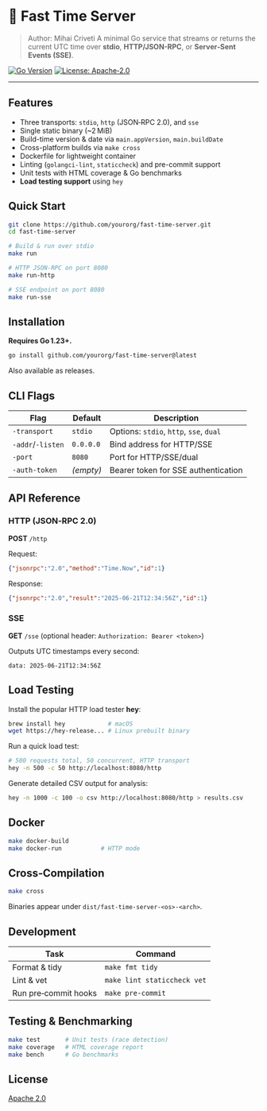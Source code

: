 # 🦫 Fast Time Server

> Author: Mihai Criveti
> A minimal Go service that streams or returns the current UTC time over **stdio**, **HTTP/JSON-RPC**, or **Server‑Sent Events (SSE)**.

[![Go Version](https://img.shields.io/badge/go-1.23–1.27-blue)]()
[![License: Apache‑2.0](https://img.shields.io/badge/license-Apache%202.0-blue)]()

---

## Features

- Three transports: `stdio`, `http` (JSON‑RPC 2.0), and `sse`
- Single static binary (~2 MiB)
- Build-time version & date via `main.appVersion`, `main.buildDate`
- Cross-platform builds via `make cross`
- Dockerfile for lightweight container
- Linting (`golangci-lint`, `staticcheck`) and pre-commit support
- Unit tests with HTML coverage & Go benchmarks
- **Load testing support** using `hey`

## Quick Start

```bash
git clone https://github.com/yourorg/fast-time-server.git
cd fast-time-server

# Build & run over stdio
make run

# HTTP JSON‑RPC on port 8080
make run-http

# SSE endpoint on port 8080
make run-sse
```

## Installation

**Requires Go 1.23+.**

```bash
go install github.com/yourorg/fast-time-server@latest
```

Also available as releases.

## CLI Flags

| Flag              | Default   | Description                             |
| ----------------- | --------- | --------------------------------------- |
| `-transport`      | `stdio`   | Options: `stdio`, `http`, `sse`, `dual` |
| `-addr`/`-listen` | `0.0.0.0` | Bind address for HTTP/SSE               |
| `-port`           | `8080`    | Port for HTTP/SSE/dual                  |
| `-auth-token`     | *(empty)* | Bearer token for SSE authentication     |

## API Reference

### HTTP (JSON‑RPC 2.0)

**POST** `/http`

Request:

```json
{"jsonrpc":"2.0","method":"Time.Now","id":1}
```

Response:

```json
{"jsonrpc":"2.0","result":"2025-06-21T12:34:56Z","id":1}
```

### SSE

**GET** `/sse` (optional header: `Authorization: Bearer <token>`)

Outputs UTC timestamps every second:

```
data: 2025-06-21T12:34:56Z
```

## Load Testing

Install the popular HTTP load tester **hey**:

```bash
brew install hey            # macOS
wget https://hey-release... # Linux prebuilt binary
```

Run a quick load test:

```bash
# 500 requests total, 50 concurrent, HTTP transport
hey -n 500 -c 50 http://localhost:8080/http
```

Generate detailed CSV output for analysis:

```bash
hey -n 1000 -c 100 -o csv http://localhost:8080/http > results.csv
```

## Docker

```bash
make docker-build
make docker-run           # HTTP mode
```

## Cross‑Compilation

```bash
make cross
```

Binaries appear under `dist/fast-time-server-<os>-<arch>`.

## Development

| Task                 | Command                     |
| -------------------- | --------------------------- |
| Format & tidy        | `make fmt tidy`             |
| Lint & vet           | `make lint staticcheck vet` |
| Run pre‑commit hooks | `make pre-commit`           |

## Testing & Benchmarking

```bash
make test       # Unit tests (race detection)
make coverage   # HTML coverage report
make bench      # Go benchmarks
```

## License

[Apache 2.0](LICENSE)
